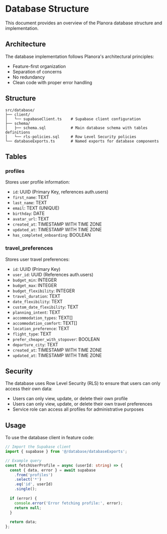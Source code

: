 # Database Structure

This document provides an overview of the Planora database structure and implementation.

## Architecture

The database implementation follows Planora's architectural principles:
- Feature-first organization
- Separation of concerns
- No redundancy
- Clean code with proper error handling

## Structure

```
src/database/
├── client/
│   └── supabaseClient.ts    # Supabase client configuration
├── schema/
│   ├── schema.sql           # Main database schema with tables definitions
│   └── rls-policies.sql     # Row Level Security policies
└── databaseExports.ts       # Named exports for database components
```

## Tables

### profiles

Stores user profile information:
- `id`: UUID (Primary Key, references auth.users)
- `first_name`: TEXT
- `last_name`: TEXT
- `email`: TEXT (UNIQUE)
- `birthday`: DATE
- `avatar_url`: TEXT
- `created_at`: TIMESTAMP WITH TIME ZONE
- `updated_at`: TIMESTAMP WITH TIME ZONE
- `has_completed_onboarding`: BOOLEAN

### travel_preferences

Stores user travel preferences:
- `id`: UUID (Primary Key)
- `user_id`: UUID (References auth.users)
- `budget_min`: INTEGER
- `budget_max`: INTEGER
- `budget_flexibility`: INTEGER
- `travel_duration`: TEXT
- `date_flexibility`: TEXT
- `custom_date_flexibility`: TEXT
- `planning_intent`: TEXT
- `accommodation_types`: TEXT[]
- `accommodation_comfort`: TEXT[]
- `location_preference`: TEXT
- `flight_type`: TEXT
- `prefer_cheaper_with_stopover`: BOOLEAN
- `departure_city`: TEXT
- `created_at`: TIMESTAMP WITH TIME ZONE
- `updated_at`: TIMESTAMP WITH TIME ZONE

## Security

The database uses Row Level Security (RLS) to ensure that users can only access their own data:

- Users can only view, update, or delete their own profile
- Users can only view, update, or delete their own travel preferences
- Service role can access all profiles for administrative purposes

## Usage

To use the database client in feature code:

```typescript
// Import the Supabase client
import { supabase } from '@/database/databaseExports';

// Example query
const fetchUserProfile = async (userId: string) => {
  const { data, error } = await supabase
    .from('profiles')
    .select('*')
    .eq('id', userId)
    .single();
    
  if (error) {
    console.error('Error fetching profile:', error);
    return null;
  }
  
  return data;
};
```
